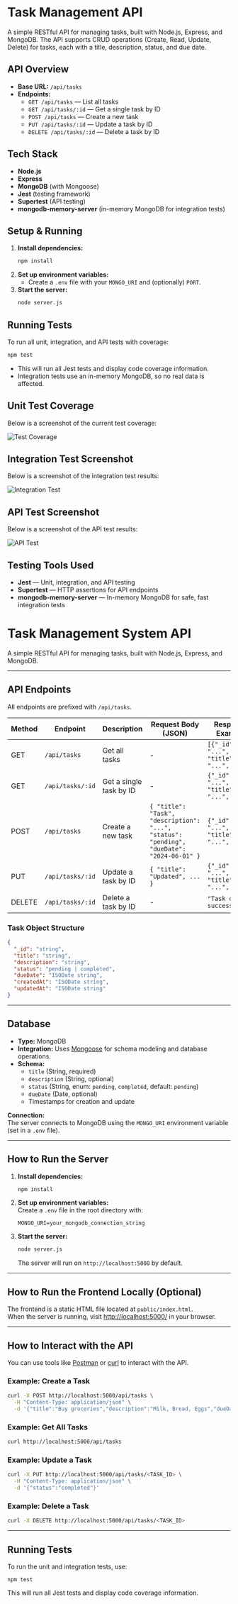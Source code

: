 # Task Management API

A simple RESTful API for managing tasks, built with Node.js, Express, and MongoDB. The API supports CRUD operations (Create, Read, Update, Delete) for tasks, each with a title, description, status, and due date.

## API Overview
- **Base URL:** `/api/tasks`
- **Endpoints:**
  - `GET /api/tasks` — List all tasks
  - `GET /api/tasks/:id` — Get a single task by ID
  - `POST /api/tasks` — Create a new task
  - `PUT /api/tasks/:id` — Update a task by ID
  - `DELETE /api/tasks/:id` — Delete a task by ID

## Tech Stack
- **Node.js**
- **Express**
- **MongoDB** (with Mongoose)
- **Jest** (testing framework)
- **Supertest** (API testing)
- **mongodb-memory-server** (in-memory MongoDB for integration tests)

## Setup & Running
1. **Install dependencies:**
   ```bash
   npm install
   ```
2. **Set up environment variables:**
   - Create a `.env` file with your `MONGO_URI` and (optionally) `PORT`.
3. **Start the server:**
   ```bash
   node server.js
   ```

## Running Tests
To run all unit, integration, and API tests with coverage:
```bash
npm test
```
- This will run all Jest tests and display code coverage information.
- Integration tests use an in-memory MongoDB, so no real data is affected.

## Unit Test Coverage
Below is a screenshot of the current test coverage:

![Test Coverage](./unit_coverage.png)

## Integration Test Screenshot
Below is a screenshot of the integration test results:

![Integration Test](./int_test.png)

## API Test Screenshot
Below is a screenshot of the API test results:

![API Test](./api_test.png)

## Testing Tools Used
- **Jest** — Unit, integration, and API testing
- **Supertest** — HTTP assertions for API endpoints
- **mongodb-memory-server** — In-memory MongoDB for safe, fast integration tests

# Task Management System API

A simple RESTful API for managing tasks, built with Node.js, Express, and MongoDB.

---

## API Endpoints

All endpoints are prefixed with `/api/tasks`.

| Method | Endpoint           | Description                        | Request Body (JSON)                | Response Example |
|--------|--------------------|------------------------------------|------------------------------------|-----------------|
| GET    | `/api/tasks`       | Get all tasks                      | -                                  | `[{"_id": "...", "title": "...", ...}]` |
| GET    | `/api/tasks/:id`   | Get a single task by ID            | -                                  | `{"_id": "...", "title": "...", ...}`   |
| POST   | `/api/tasks`       | Create a new task                  | `{ "title": "Task", "description": "...", "status": "pending", "dueDate": "2024-06-01" }` | `{"_id": "...", "title": "...", ...}`   |
| PUT    | `/api/tasks/:id`   | Update a task by ID                | `{ "title": "Updated", ... }`      | `{"_id": "...", "title": "...", ...}`   |
| DELETE | `/api/tasks/:id`   | Delete a task by ID                | -                                  | `"Task deleted successfully"`           |

### Task Object Structure

```json
{
  "_id": "string",
  "title": "string",
  "description": "string",
  "status": "pending | completed",
  "dueDate": "ISODate string",
  "createdAt": "ISODate string",
  "updatedAt": "ISODate string"
}
```

---

## Database

- **Type:** MongoDB
- **Integration:** Uses [Mongoose](https://mongoosejs.com/) for schema modeling and database operations.
- **Schema:**
  - `title` (String, required)
  - `description` (String, optional)
  - `status` (String, enum: `pending`, `completed`, default: `pending`)
  - `dueDate` (Date, optional)
  - Timestamps for creation and update

**Connection:**  
The server connects to MongoDB using the `MONGO_URI` environment variable (set in a `.env` file).

---

## How to Run the Server

1. **Install dependencies:**
   ```bash
   npm install
   ```

2. **Set up environment variables:**  
   Create a `.env` file in the root directory with:
   ```
   MONGO_URI=your_mongodb_connection_string
   ```

3. **Start the server:**
   ```bash
   node server.js
   ```
   The server will run on `http://localhost:5000` by default.

---

## How to Run the Frontend Locally (Optional)

The frontend is a static HTML file located at `public/index.html`.  
When the server is running, visit [http://localhost:5000/](http://localhost:5000/) in your browser.

---

## How to Interact with the API

You can use tools like [Postman](https://www.postman.com/) or [curl](https://curl.se/) to interact with the API.

### Example: Create a Task

```bash
curl -X POST http://localhost:5000/api/tasks \
  -H "Content-Type: application/json" \
  -d '{"title":"Buy groceries","description":"Milk, Bread, Eggs","dueDate":"2024-06-01"}'
```

### Example: Get All Tasks

```bash
curl http://localhost:5000/api/tasks
```

### Example: Update a Task

```bash
curl -X PUT http://localhost:5000/api/tasks/<TASK_ID> \
  -H "Content-Type: application/json" \
  -d '{"status":"completed"}'
```

### Example: Delete a Task

```bash
curl -X DELETE http://localhost:5000/api/tasks/<TASK_ID>
```

---

## Running Tests

To run the unit and integration tests, use:

```
npm test
```

This will run all Jest tests and display code coverage information.
